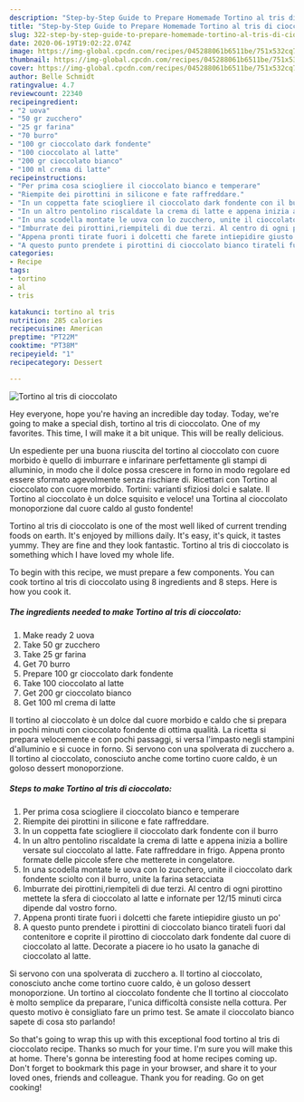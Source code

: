 ```yaml
---
description: "Step-by-Step Guide to Prepare Homemade Tortino al tris di cioccolato"
title: "Step-by-Step Guide to Prepare Homemade Tortino al tris di cioccolato"
slug: 322-step-by-step-guide-to-prepare-homemade-tortino-al-tris-di-cioccolato
date: 2020-06-19T19:02:22.074Z
image: https://img-global.cpcdn.com/recipes/045288061b6511be/751x532cq70/tortino-al-tris-di-cioccolato-recipe-main-photo.jpg
thumbnail: https://img-global.cpcdn.com/recipes/045288061b6511be/751x532cq70/tortino-al-tris-di-cioccolato-recipe-main-photo.jpg
cover: https://img-global.cpcdn.com/recipes/045288061b6511be/751x532cq70/tortino-al-tris-di-cioccolato-recipe-main-photo.jpg
author: Belle Schmidt
ratingvalue: 4.7
reviewcount: 22340
recipeingredient:
- "2 uova"
- "50 gr zucchero"
- "25 gr farina"
- "70 burro"
- "100 gr cioccolato dark fondente"
- "100 cioccolato al latte"
- "200 gr cioccolato bianco"
- "100 ml crema di latte"
recipeinstructions:
- "Per prima cosa sciogliere il cioccolato bianco e temperare"
- "Riempite dei pirottini in silicone e fate raffreddare."
- "In un coppetta fate sciogliere il cioccolato dark fondente con il burro"
- "In un altro pentolino riscaldate la crema di latte e appena inizia a bollire versate sul cioccolato al latte. Fate raffreddare in frigo. Appena pronto formate delle piccole sfere che metterete in congelatore."
- "In una scodella montate le uova con lo zucchero, unite il cioccolato dark fondente sciolto con il burro, unite la farina setacciata"
- "Imburrate dei pirottini,riempiteli di due terzi. Al centro di ogni pirottino mettete la sfera di cioccolato al latte e infornate per 12/15 minuti circa dipende dal vostro forno."
- "Appena pronti tirate fuori i dolcetti che farete intiepidire giusto un po&#39;"
- "A questo punto prendete i pirottini di cioccolato bianco tirateli fuori dal contenitore e coprite il pirottino di cioccolato dark fondente dal cuore di cioccolato al latte. Decorate a piacere io ho usato la ganache di cioccolato al latte."
categories:
- Recipe
tags:
- tortino
- al
- tris

katakunci: tortino al tris 
nutrition: 285 calories
recipecuisine: American
preptime: "PT22M"
cooktime: "PT38M"
recipeyield: "1"
recipecategory: Dessert

---
```



![Tortino al tris di cioccolato](https://img-global.cpcdn.com/recipes/045288061b6511be/751x532cq70/tortino-al-tris-di-cioccolato-recipe-main-photo.jpg)

Hey everyone, hope you're having an incredible day today. Today, we're going to make a special dish, tortino al tris di cioccolato. One of my favorites. This time, I will make it a bit unique. This will be really delicious.

Un espediente per una buona riuscita del tortino al cioccolato con cuore morbido è quello di imburrare e infarinare perfettamente gli stampi di alluminio, in modo che il dolce possa crescere in forno in modo regolare ed essere sformato agevolmente senza rischiare di. Ricettari con Tortino al cioccolato con cuore morbido. Tortini: varianti sfiziosi dolci e salate. Il Tortino al cioccolato è un dolce squisito e veloce! una Tortina al cioccolato monoporzione dal cuore caldo al gusto fondente!

Tortino al tris di cioccolato is one of the most well liked of current trending foods on earth. It's enjoyed by millions daily. It's easy, it's quick, it tastes yummy. They are fine and they look fantastic. Tortino al tris di cioccolato is something which I have loved my whole life.


To begin with this recipe, we must prepare a few components. You can cook tortino al tris di cioccolato using 8 ingredients and 8 steps. Here is how you cook it.

<!--inarticleads1-->

##### The ingredients needed to make Tortino al tris di cioccolato:

1. Make ready 2 uova
1. Take 50 gr zucchero
1. Take 25 gr farina
1. Get 70 burro
1. Prepare 100 gr cioccolato dark fondente
1. Take 100 cioccolato al latte
1. Get 200 gr cioccolato bianco
1. Get 100 ml crema di latte


Il tortino al cioccolato è un dolce dal cuore morbido e caldo che si prepara in pochi minuti con cioccolato fondente di ottima qualità. La ricetta si prepara velocemente e con pochi passaggi, si versa l&#39;impasto negli stampini d&#39;alluminio e si cuoce in forno. Si servono con una spolverata di zucchero a. Il tortino al cioccolato, conosciuto anche come tortino cuore caldo, è un goloso dessert monoporzione. 

<!--inarticleads2-->

##### Steps to make Tortino al tris di cioccolato:

1. Per prima cosa sciogliere il cioccolato bianco e temperare
1. Riempite dei pirottini in silicone e fate raffreddare.
1. In un coppetta fate sciogliere il cioccolato dark fondente con il burro
1. In un altro pentolino riscaldate la crema di latte e appena inizia a bollire versate sul cioccolato al latte. Fate raffreddare in frigo. Appena pronto formate delle piccole sfere che metterete in congelatore.
1. In una scodella montate le uova con lo zucchero, unite il cioccolato dark fondente sciolto con il burro, unite la farina setacciata
1. Imburrate dei pirottini,riempiteli di due terzi. Al centro di ogni pirottino mettete la sfera di cioccolato al latte e infornate per 12/15 minuti circa dipende dal vostro forno.
1. Appena pronti tirate fuori i dolcetti che farete intiepidire giusto un po&#39;
1. A questo punto prendete i pirottini di cioccolato bianco tirateli fuori dal contenitore e coprite il pirottino di cioccolato dark fondente dal cuore di cioccolato al latte. Decorate a piacere io ho usato la ganache di cioccolato al latte.


Si servono con una spolverata di zucchero a. Il tortino al cioccolato, conosciuto anche come tortino cuore caldo, è un goloso dessert monoporzione. Un tortino al cioccolato fondente che Il tortino al cioccolato è molto semplice da preparare, l&#39;unica difficoltà consiste nella cottura. Per questo motivo è consigliato fare un primo test. Se amate il cioccolato bianco sapete di cosa sto parlando! 

So that's going to wrap this up with this exceptional food tortino al tris di cioccolato recipe. Thanks so much for your time. I'm sure you will make this at home. There's gonna be interesting food at home recipes coming up. Don't forget to bookmark this page in your browser, and share it to your loved ones, friends and colleague. Thank you for reading. Go on get cooking!
